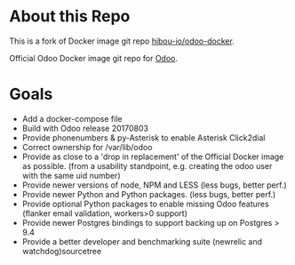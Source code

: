 About this Repo
===============


This is a fork of Docker image git repo [hibou-io/odoo-docker](https://github.com/hibou-io/odoo-docker).

Official Odoo Docker image git repo for [Odoo](https://registry.hub.docker.com/_/odoo/).


Goals
=====
* Add a docker-compose file
* Build with Odoo release 20170803
* Provide phonenumbers & py-Asterisk to enable Asterisk Click2dial
* Correct ownership for /var/lib/odoo 
* Provide as close to a 'drop in replacement' of the Official Docker image as possible.
(from a usability standpoint, e.g. creating the odoo user with the same uid number)
* Provide newer versions of node, NPM and LESS (less bugs, better perf.)
* Provide newer Python and Python packages. (less bugs, better perf.)
* Provide optional Python packages to enable missing Odoo features (flanker email validation, workers>0 support)
* Provide newer Postgres bindings to support backing up on Postgres > 9.4
* Provide a better developer and benchmarking suite (newrelic and watchdog)sourcetree
